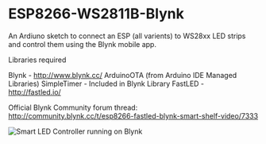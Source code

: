 # ESP8266-WS2811B-Blynk
An Ardiuno sketch to connect an ESP (all varients) to WS28xx LED strips and control them using the Blynk mobile app. 

Libraries required


Blynk - http://www.blynk.cc/
ArduinoOTA (from Arduino IDE Managed Libraries) 
SimpleTimer - Included in Blynk Library
FastLED - http://fastled.io/

Official Blynk Community forum thread: http://community.blynk.cc/t/esp8266-fastled-blynk-smart-shelf-video/7333

![Smart LED Controller running on Blynk](http://community.blynk.cc/uploads/default/original/2X/d/d8380acfb7de92c7fef6b4c939a5e46bf0166eac.PNG)
